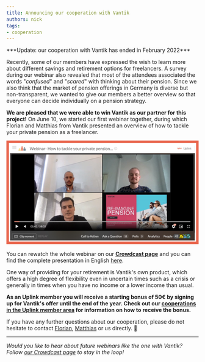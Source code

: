 ```yaml
---
title: Announcing our cooperation with Vantik
authors: nick
tags:
- cooperation
---
```


\*\*\*Update: our cooperation with Vantik has ended in February 2022\*\*\*

Recently, some of our members have expressed the wish to learn more about different savings and retirement options for freelancers. A survey during our webinar also revealed that most of the attendees associated the words "_confused_" and "_scared_" with thinking about their pension. Since we also think that the market of pension offerings in Germany is diverse but non-transparent, we wanted to give our members a better overview so that everyone can decide individually on a pension strategy.

**We are pleased that we were able to win Vantik as our partner for this project!** On June 10, we started our first webinar together, during which Florian and Matthias from Vantik presented an overview of how to tackle your private pension as a freelancer.

![](vannnnnnn2.png)

You can rewatch the whole webinar on our **[Crowdcast page](https://www.crowdcast.io/uplink)** and you can find the complete presentation in English [here](https://drive.google.com/file/d/1AY68xTkAHodCTf6mdP8rCdi83XBO_EeX/view).

One way of providing for your retirement is Vantik's own product, which offers a high degree of flexibility even in uncertain times such as a crisis or generally in times when you have no income or a lower income than usual.

**As an Uplink member you will receive a starting bonus of 50€ by signing up for Vantik's offer until the end of the year. Check out our [cooperations in the Uplink member area](https://my.uplink.tech/services/cooperations) for information on how to receive the bonus.**

If you have any further questions about our cooperation, please do not hesitate to contact [Florian](mailto:florian@vantik.com?subject=Vantik%20x%20Uplink%20), [Matthias](mailto:matthias@vantik.com?subject=Vantik%20x%20Uplink%20) or us directly. 🤙

---

_Would you like to hear about future webinars like the one with Vantik? Follow [our Crowdcast page](https://www.crowdcast.io/uplink) to stay in the loop!_
